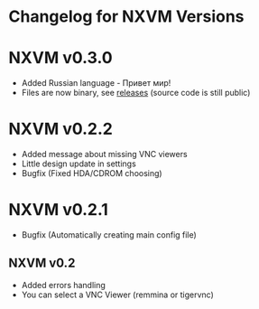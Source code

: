 # Changelog for NXVM Versions

# NXVM v0.3.0

- Added Russian language - Привет мир!
- Files are now binary, see [releases](https://github.com/VladosNX/nxvm/releases) (source code is still public)

# NXVM v0.2.2

- Added message about missing VNC viewers
- Little design update in settings
- Bugfix (Fixed HDA/CDROM choosing)

# NXVM v0.2.1

- Bugfix (Automatically creating main config file)

## NXVM v0.2

- Added errors handling
- You can select a VNC Viewer (remmina or tigervnc)
